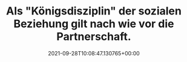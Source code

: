 ---
date: '2021-09-28T10:08:47.130765+00:00'
found_at: '2014-12-28'
found_url: http://www.friendscout24.de/ratgeber/beziehung
title: Als "Königsdisziplin" der sozialen Beziehung gilt nach wie vor die Partnerschaft.
---